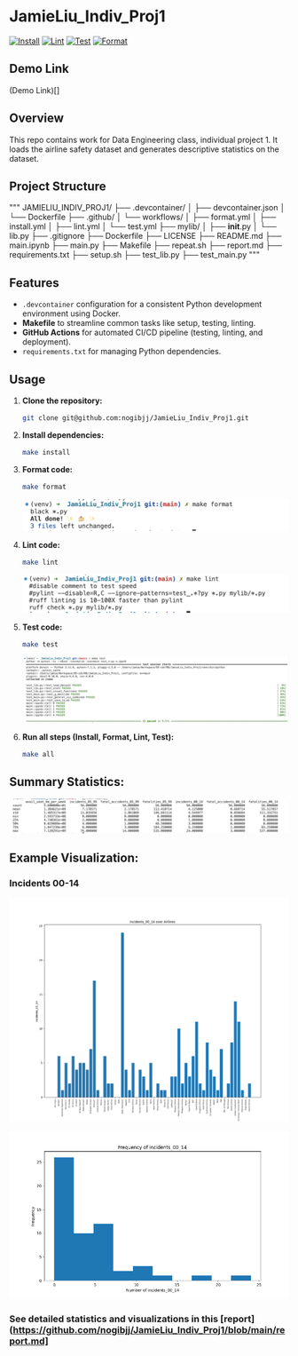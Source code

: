 # JamieLiu_Indiv_Proj1

[![Install](https://github.com/nogibjj/JamieLiu_Indiv_Proj1/actions/workflows/install.yml/badge.svg)](https://github.com/nogibjj/JamieLiu_Indiv_Proj1/actions/workflows/install.yml)
[![Lint](https://github.com/nogibjj/JamieLiu_Indiv_Proj1/actions/workflows/lint.yml/badge.svg)](https://github.com/nogibjj/JamieLiu_Indiv_Proj1/actions/workflows/lint.yml)
[![Test](https://github.com/nogibjj/JamieLiu_Indiv_Proj1/actions/workflows/test.yml/badge.svg)](https://github.com/nogibjj/JamieLiu_Indiv_Proj1/actions/workflows/test.yml)
[![Format](https://github.com/nogibjj/JamieLiu_Indiv_Proj1/actions/workflows/format.yml/badge.svg)](https://github.com/nogibjj/JamieLiu_Indiv_Proj1/actions/workflows/format.yml)

## Demo Link

(Demo Link)[]

## Overview

This repo contains work for Data Engineering class, individual project 1. It loads the airline safety dataset and generates descriptive statistics on the dataset.

## Project Structure

"""
JAMIELIU_INDIV_PROJ1/
├── .devcontainer/
│ ├── devcontainer.json
│ └── Dockerfile
├── .github/
│ └── workflows/
│ ├── format.yml
│ ├── install.yml
│ ├── lint.yml
│ └── test.yml
├── mylib/
│ ├── **init**.py
│ └── lib.py
├── .gitignore
├── Dockerfile
├── LICENSE
├── README.md
├── main.ipynb
├── main.py
├── Makefile
├── repeat.sh
├── report.md
├── requirements.txt
├── setup.sh
├── test_lib.py
├── test_main.py
"""

## Features

- `.devcontainer` configuration for a consistent Python development environment using Docker.
- **Makefile** to streamline common tasks like setup, testing, linting.
- **GitHub Actions** for automated CI/CD pipeline (testing, linting, and deployment).
- `requirements.txt` for managing Python dependencies.

## Usage

1. **Clone the repository:**

   ```bash
   git clone git@github.com:nogibjj/JamieLiu_Indiv_Proj1.git
   ```

2. **Install dependencies:**

   ```bash
   make install
   ```

3. **Format code:**

   ```bash
   make format
   ```

   ![Alt text](format.png)

4. **Lint code:**

   ```bash
   make lint
   ```

   ![Alt text](lint.png)

5. **Test code:**

   ```bash
   make test
   ```

   ![Alt text](test.png)

6. **Run all steps (Install, Format, Lint, Test):**

   ```bash
   make all
   ```

## **Summary Statistics**:

![Alt text](statistics.png)

## **Example Visualization**:

### Incidents 00-14

![Incidents 00-14](incidents_00_14_over_Airlines.png)

![Incidents 00-14](Frequency_of_incidents_00_14_histogram.png)

### See detailed statistics and visualizations in this [report] (https://github.com/nogibjj/JamieLiu_Indiv_Proj1/blob/main/report.md]
